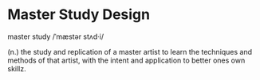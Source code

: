 Master Study Design
=====

master study /ˈmæstər stʌd·i/

(n.) the study and replication of a master artist to learn the techniques and methods of that artist, with the intent and application to better ones own skillz.
